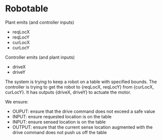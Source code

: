 # Robotable

Plant emits (and controller inputs)
* reqLocX
* reqLocY
* curLocX
* curLocY

Controller emits (and plant inputs)
* driveX
* driveY

The system is trying to keep a robot on a table with specified bounds. 
The controller is trying to get the robot to {reqLocX, reqLocY} from {curLocX, curLocY}.
It has outputs {driveX, driveY} to actuate the motor.

We ensure:
* OUPUT: ensure that the drive command does not exceed a safe value
* INPUT: ensure requested location is on the table
* INPUT: ensure sensed location is on the table
* OUTPUT: ensure that the current sense location augmented with the drive command does not push us off the table
					